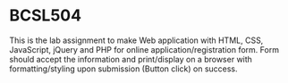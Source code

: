 # BCSL504
This is the lab assignment to make  Web application with HTML, CSS, JavaScript, jQuery and PHP for online application/registration form. Form should accept the information and print/display on a browser with formatting/styling upon submission (Button click) on success.  
